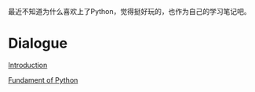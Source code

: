 最近不知道为什么喜欢上了Python，觉得挺好玩的，也作为自己的学习笔记吧。

# Dialogue

  [Introduction](1_Introduction.md)

  [Fundament of Python](2_Fundament_of_Python.md)